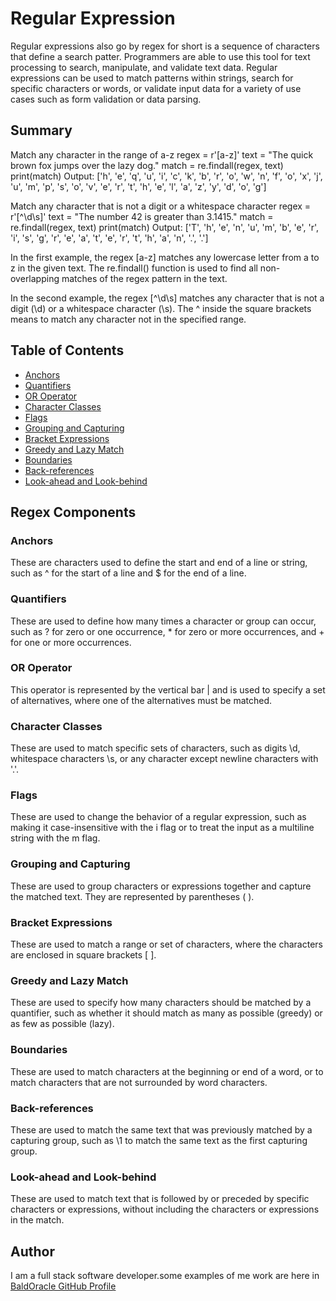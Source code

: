 # Regular Expression

Regular expressions also go by regex for short is a sequence of characters that define a search patter. Programmers are able to use this tool for text processing to search, manipulate, and validate text data. Regular expressions can be used to match patterns within strings, search for specific characters or words, or validate input data for a variety of use cases such as form validation or data parsing.

## Summary

Match any character in the range of a-z
regex = r'[a-z]'
text = "The quick brown fox jumps over the lazy dog."
match = re.findall(regex, text)
print(match)
Output: ['h', 'e', 'q', 'u', 'i', 'c', 'k', 'b', 'r', 'o', 'w', 'n', 'f', 'o', 'x', 'j', 'u', 'm', 'p', 's', 'o', 'v', 'e', 'r', 't', 'h', 'e', 'l', 'a', 'z', 'y', 'd', 'o', 'g']

Match any character that is not a digit or a whitespace character
regex = r'[^\d\s]'
text = "The number 42 is greater than 3.1415."
match = re.findall(regex, text)
print(match)
 Output: ['T', 'h', 'e', 'n', 'u', 'm', 'b', 'e', 'r', 'i', 's', 'g', 'r', 'e', 'a', 't', 'e', 'r', 't', 'h', 'a', 'n', '.', '.']

In the first example, the regex [a-z] matches any lowercase letter from a to z in the given text. The re.findall() function is used to find all non-overlapping matches of the regex pattern in the text.

In the second example, the regex [^\d\s] matches any character that is not a digit (\d) or a whitespace character (\s). The ^ inside the square brackets means to match any character not in the specified range.


## Table of Contents

- [Anchors](#anchors)
- [Quantifiers](#quantifiers)
- [OR Operator](#or-operator)
- [Character Classes](#character-classes)
- [Flags](#flags)
- [Grouping and Capturing](#grouping-and-capturing)
- [Bracket Expressions](#bracket-expressions)
- [Greedy and Lazy Match](#greedy-and-lazy-match)
- [Boundaries](#boundaries)
- [Back-references](#back-references)
- [Look-ahead and Look-behind](#look-ahead-and-look-behind)

## Regex Components

### Anchors
These are characters used to define the start and end of a line or string, such as ^ for the start of a line and $ for the end of a line.

### Quantifiers
These are used to define how many times a character or group can occur, such as ? for zero or one occurrence, * for zero or more occurrences, and + for one or more occurrences.

### OR Operator
This operator is represented by the vertical bar | and is used to specify a set of alternatives, where one of the alternatives must be matched.

### Character Classes
These are used to match specific sets of characters, such as digits \d, whitespace characters \s, or any character except newline characters with '.'.

### Flags
These are used to change the behavior of a regular expression, such as making it case-insensitive with the i flag or to treat the input as a multiline string with the m flag.

### Grouping and Capturing
These are used to group characters or expressions together and capture the matched text. They are represented by parentheses ( ).

### Bracket Expressions
These are used to match a range or set of characters, where the characters are enclosed in square brackets [ ].

### Greedy and Lazy Match
These are used to specify how many characters should be matched by a quantifier, such as whether it should match as many as possible (greedy) or as few as possible (lazy).

### Boundaries
These are used to match characters at the beginning or end of a word, or to match characters that are not surrounded by word characters.

### Back-references
These are used to match the same text that was previously matched by a capturing group, such as \1 to match the same text as the first capturing group.

### Look-ahead and Look-behind
These are used to match text that is followed by or preceded by specific characters or expressions, without including the characters or expressions in the match.

## Author

I am a full stack software developer.some examples of me work are here in [BaldOracle GitHub Profile](https://github.com/BaldOracle)